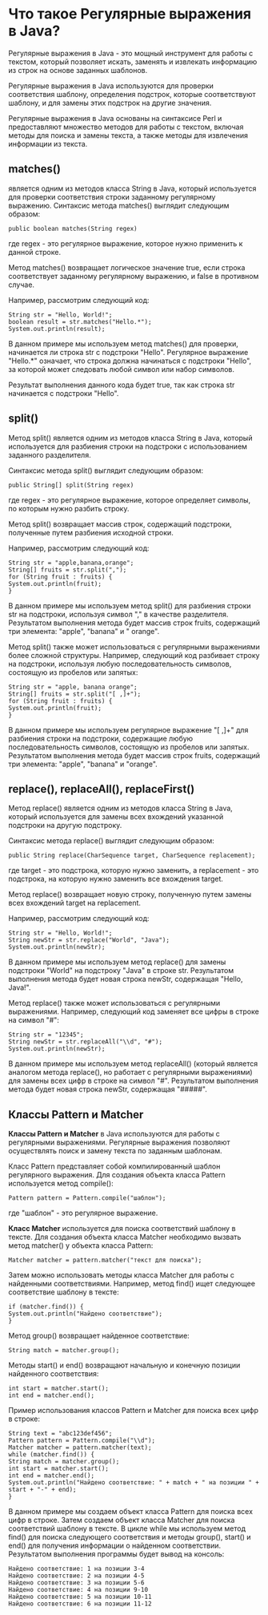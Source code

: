 # Что такое Регулярные выражения в Java?

Регулярные выражения в Java - это мощный инструмент для работы с текстом, который позволяет искать,
заменять и извлекать информацию из строк на основе заданных шаблонов.

Регулярные выражения в Java используются для проверки соответствия шаблону, определения подстрок,
которые соответствуют шаблону, и для замены этих подстрок на другие значения.

Регулярные выражения в Java основаны на синтаксисе Perl и предоставляют множество методов для работы с текстом,
включая методы для поиска и замены текста, а также методы для извлечения информации из текста.

## matches()

является одним из методов класса String в Java, который используется для проверки соответствия строки заданному
регулярному выражению.
Синтаксис метода matches() выглядит следующим образом:

```
public boolean matches(String regex)
```

где regex - это регулярное выражение, которое нужно применить к данной строке.

Метод matches() возвращает логическое значение true, если строка соответствует заданному регулярному выражению, и false
в противном случае.

Например, рассмотрим следующий код:

```
String str = "Hello, World!";
boolean result = str.matches("Hello.*");
System.out.println(result);
```

В данном примере мы используем метод matches() для проверки, начинается ли строка str с подстроки "Hello". Регулярное
выражение "Hello.*" означает, что строка должна начинаться с подстроки "Hello", за которой может следовать любой символ
или набор символов.

Результат выполнения данного кода будет true, так как строка str начинается с подстроки "Hello".

## split()

Метод split() является одним из методов класса String в Java, который используется для разбиения строки на подстроки с
использованием заданного разделителя.

Синтаксис метода split() выглядит следующим образом:

```
public String[] split(String regex)
```

где regex - это регулярное выражение, которое определяет символы, по которым нужно разбить строку.

Метод split() возвращает массив строк, содержащий подстроки, полученные путем разбиения исходной строки.

Например, рассмотрим следующий код:

```
String str = "apple,banana,orange";
String[] fruits = str.split(",");
for (String fruit : fruits) {
System.out.println(fruit);
}
```

В данном примере мы используем метод split() для разбиения строки str на подстроки, используя символ "," в качестве
разделителя. Результатом выполнения метода будет массив строк fruits, содержащий три элемента: "apple", "banana" и "
orange".

Метод split() также может использоваться с регулярными выражениями более сложной структуры. Например, следующий код
разбивает строку на подстроки, используя любую последовательность символов, состоящую из пробелов или запятых:

```
String str = "apple, banana orange";
String[] fruits = str.split("[ ,]+");
for (String fruit : fruits) {
System.out.println(fruit);
}
```

В данном примере мы используем регулярное выражение "[ ,]+" для разбиения строки на подстроки, содержащие любую
последовательность символов, состоящую из пробелов или запятых. Результатом выполнения метода будет массив строк fruits,
содержащий три элемента: "apple", "banana" и "orange".

## replace(), replaceAll(), replaceFirst()

Метод replace() является одним из методов класса String в Java, который используется для замены всех вхождений указанной
подстроки на другую подстроку.

Синтаксис метода replace() выглядит следующим образом:

```
public String replace(CharSequence target, CharSequence replacement);
```

где target - это подстрока, которую нужно заменить, а replacement - это подстрока, на которую нужно заменить все
вхождения target.

Метод replace() возвращает новую строку, полученную путем замены всех вхождений target на replacement.

Например, рассмотрим следующий код:

```
String str = "Hello, World!";
String newStr = str.replace("World", "Java");
System.out.println(newStr);
```

В данном примере мы используем метод replace() для замены подстроки "World" на подстроку "Java" в строке str.
Результатом выполнения метода будет новая строка newStr, содержащая "Hello, Java!".

Метод replace() также может использоваться с регулярными выражениями. Например, следующий код заменяет все цифры в
строке на символ "#":

```
String str = "12345";
String newStr = str.replaceAll("\\d", "#");
System.out.println(newStr);
```

В данном примере мы используем метод replaceAll() (который является аналогом метода replace(), но работает с регулярными
выражениями) для замены всех цифр в строке на символ "#". Результатом выполнения метода будет новая строка newStr,
содержащая "#####".

## Классы Pattern и Matcher

**Классы Pattern и Matcher** в Java используются для работы с регулярными выражениями. Регулярные выражения позволяют
осуществлять поиск и замену текста по заданным шаблонам.

Класс Pattern представляет собой компилированный шаблон регулярного выражения. Для создания объекта класса Pattern
используется метод compile():

```
Pattern pattern = Pattern.compile("шаблон");
```

где "шаблон" - это регулярное выражение.

**Класс Matcher** используется для поиска соответствий шаблону в тексте. Для создания объекта класса Matcher необходимо
вызвать метод matcher() у объекта класса Pattern:

```
Matcher matcher = pattern.matcher("текст для поиска");
```

Затем можно использовать методы класса Matcher для работы с найденными соответствиями. Например, метод find() ищет
следующее соответствие шаблону в тексте:

```
if (matcher.find()) {
System.out.println("Найдено соответствие");
}
```

Метод group() возвращает найденное соответствие:

```
String match = matcher.group();
```

Методы start() и end() возвращают начальную и конечную позиции найденного соответствия:

```
int start = matcher.start(); 
int end = matcher.end();
```

Пример использования классов Pattern и Matcher для поиска всех цифр в строке:

```
String text = "abc123def456";
Pattern pattern = Pattern.compile("\\d");
Matcher matcher = pattern.matcher(text);
while (matcher.find()) {
String match = matcher.group();
int start = matcher.start();
int end = matcher.end();
System.out.println("Найдено соответствие: " + match + " на позиции " + start + "-" + end);
}
```

В данном примере мы создаем объект класса Pattern для поиска всех цифр в строке. Затем создаем объект класса Matcher для
поиска соответствий шаблону в тексте. В цикле while мы используем метод find() для поиска следующего соответствия и
методы group(), start() и end() для получения информации о найденном соответствии. Результатом выполнения программы
будет вывод на консоль:

```
Найдено соответствие: 1 на позиции 3-4
Найдено соответствие: 2 на позиции 4-5
Найдено соответствие: 3 на позиции 5-6
Найдено соответствие: 4 на позиции 9-10
Найдено соответствие: 5 на позиции 10-11
Найдено соответствие: 6 на позиции 11-12
```

